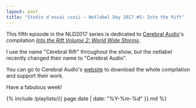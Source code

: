 ```yaml
---
layout: post
title: "Studio d'essai cxxii – Netlabel Day 2017 #5: Into the Rift"
---
```


This fifth episode in the NLD2017 series is dedicated to [Cerebral Audio](https://musicbrainz.org/label/41466a23-3b62-47b4-a627-25f33d23f826)'s compilation _[Into the Rift Volume 2: World Wide Storms](https://musicbrainz.org/release/4c814e18-8a50-43bb-be2e-78c3270a6a49)_.

I use the name "Cerebral Rift" throughout the show, but the netlabel recently changed their name to "Cerebral Audio".

You can go to Cerebral Audio's [website](https://cerebral.audio/product/into-the-rift-volume-two-world-wide-storms/) to download the whole compilation and support their work.

Have a fabulous week!

{% include /playlists/{{ page.date | date: "%Y-%m-%d" }}.md %}